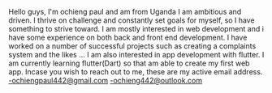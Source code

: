 Hello guys, I'm ochieng paul and am from Uganda
I am ambitious and driven. I thrive on challenge and constantly set goals for myself, so I have something to strive toward.
I am mostly interested in web development and i have some experience on both back and front end development.
I have worked on a number of successful projects such as creating a complaints system and the likes ...
I am also interested in app development with flutter.
I am currently learning flutter(Dart) so that am able to create my first web app.
Incase you wish to reach out to me, these are my active email address.
-ochiengpaul442@gmail.com 
-ochieng442@outlook.com
